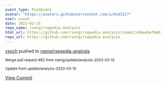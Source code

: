 ```yaml
---
event_type: PushEvent
avatar: "https://avatars.githubusercontent.com/u/814322?"
user: vsoch
date: 2023-03-15
repo_name: rseng/rsepedia-analysis
html_url: https://github.com/rseng/rsepedia-analysis/commit/bbaa5ef0e82ea11b8963052af40e503993a7a02c
repo_url: https://github.com/rseng/rsepedia-analysis
---
```


<a href='https://github.com/vsoch' target='_blank'>vsoch</a> pushed to <a href='https://github.com/rseng/rsepedia-analysis' target='_blank'>rseng/rsepedia-analysis</a>

<small>Merge pull request #62 from rseng/update/analysis-2023-03-15

Update from update/analysis-2023-03-15</small>

<a href='https://github.com/rseng/rsepedia-analysis/commit/bbaa5ef0e82ea11b8963052af40e503993a7a02c' target='_blank'>View Commit</a>